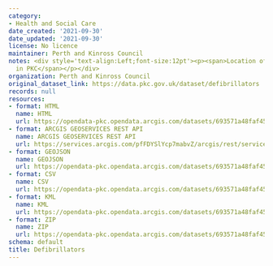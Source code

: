 ```yaml
---
category:
- Health and Social Care
date_created: '2021-09-30'
date_updated: '2021-09-30'
license: No licence
maintainer: Perth and Kinross Council
notes: <div style='text-align:Left;font-size:12pt'><p><span>Location of Defibrillators
  in PKC</span></p></div>
organization: Perth and Kinross Council
original_dataset_link: https://data.pkc.gov.uk/dataset/defibrillators
records: null
resources:
- format: HTML
  name: HTML
  url: https://opendata-pkc.opendata.arcgis.com/datasets/693571a48faf4520a0a210398e5385b3_0
- format: ARCGIS GEOSERVICES REST API
  name: ARCGIS GEOSERVICES REST API
  url: https://services.arcgis.com/pfFDYSlYcp7mabvZ/arcgis/rest/services/Defibrillators/FeatureServer/0
- format: GEOJSON
  name: GEOJSON
  url: https://opendata-pkc.opendata.arcgis.com/datasets/693571a48faf4520a0a210398e5385b3_0.geojson?outSR=%7B%22latestWkid%22%3A27700%2C%22wkid%22%3A27700%7D
- format: CSV
  name: CSV
  url: https://opendata-pkc.opendata.arcgis.com/datasets/693571a48faf4520a0a210398e5385b3_0.csv?outSR=%7B%22latestWkid%22%3A27700%2C%22wkid%22%3A27700%7D
- format: KML
  name: KML
  url: https://opendata-pkc.opendata.arcgis.com/datasets/693571a48faf4520a0a210398e5385b3_0.kml?outSR=%7B%22latestWkid%22%3A27700%2C%22wkid%22%3A27700%7D
- format: ZIP
  name: ZIP
  url: https://opendata-pkc.opendata.arcgis.com/datasets/693571a48faf4520a0a210398e5385b3_0.zip?outSR=%7B%22latestWkid%22%3A27700%2C%22wkid%22%3A27700%7D
schema: default
title: Defibrillators
---
```

